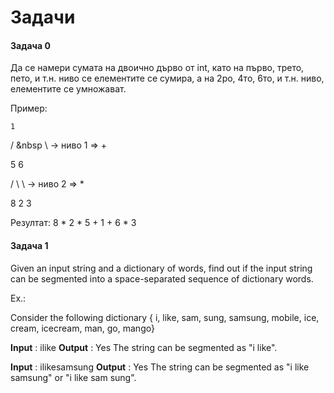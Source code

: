 # Задачи

#### Задача 0

Да се намери сумата на двоично дърво от int, като на първо, трето, пето, и т.н. ниво се елементите се сумира, а на 2ро, 4то, 6то, и т.н. ниво, елементите се умножават.

Пример:

    1
    
   / &nbsp \      -> ниво 1 => +
   
  5   6
  
 / \   \    -> ниво 2 => *
 
8   2   3

Резултат: 8 * 2 * 5 + 1 + 6 * 3


#### Задача 1


Given an input string and a dictionary of words, find out if the input string can be segmented into a space-separated sequence of dictionary words.

Ex.:

Consider the following dictionary 
{ i, like, sam, sung, samsung, mobile, ice, 
  cream, icecream, man, go, mango}

**Input** :  ilike
**Output** : Yes 
The string can be segmented as "i like".

**Input** :  ilikesamsung
**Output** : Yes
The string can be segmented as "i like samsung" or 
"i like sam sung".
